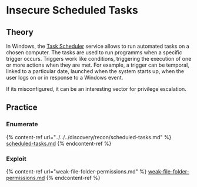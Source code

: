 # Insecure Scheduled Tasks

## Theory

In Windows, the [Task Scheduler](https://learn.microsoft.com/en-us/windows/win32/taskschd/about-the-task-scheduler) service allows to run automated tasks on a chosen computer. The tasks are used to run programms when a specific trigger occurs. Triggers work like conditions, triggering the execution of one or more actions when they are met. For example, a trigger can be temporal, linked to a particular date, launched when the system starts up, when the user logs on or in response to a Windows event.

If its misconfigured, it can be an interesting vector for privilege escalation.

## Practice

### Enumerate

{% content-ref url="../../../discovery/recon/scheduled-tasks.md" %}
[scheduled-tasks.md](../../../discovery/recon/scheduled-tasks.md)
{% endcontent-ref %}

### Exploit

{% content-ref url="weak-file-folder-permissions.md" %}
[weak-file-folder-permissions.md](weak-file-folder-permissions.md)
{% endcontent-ref %}
